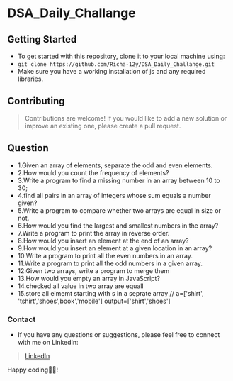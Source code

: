 # DSA_Daily_Challange

## Getting Started
- To get started with this repository, clone it to your local machine using:
 -  `git clone https://github.com/Richa-12y/DSA_Daily_Challange.git`
 - Make sure you have a working installation of js and any required libraries.
 
 ## Contributing
 > Contributions are welcome! If you would like to add a new solution or improve an existing one, please create a pull request.
 ## Question
 - 1.Given an array of elements, separate the odd and even elements.
- 2.How would you count the frequency of elements?
- 3.Write a program to find a missing number in an array  between 10 to 30;
- 4.find all pairs in an array of integers whose sum equals a number given?
- 5.Write a program to compare whether two arrays are equal in size or not.
- 6.How would you find the largest and smallest numbers in the array?
- 7.Write a program to print the array in reverse order.
- 8.How would you insert an element at the end of an array?
- 9.How would you insert an element at a given location in an array?
- 10.Write a program to print all the even numbers in an array.
- 11.Write a program to print all the odd numbers in a given array.
- 12.Given two arrays, write a program to merge them
- 13.How would you empty an array in JavaScript?
- 14.checked all value in two array are equall
- 15.store all elmemt starting with  s in a seprate array  // a=['shirt', 'tshirt','shoes',book','mobile']    output=['shirt','shoes']

 
### Contact
- If you have any questions or suggestions, please feel free to connect with me on LinkedIn: 

> [LinkedIn](https://www.linkedin.com/in/richa-%E2%9A%A1-187383179/)

Happy coding👨‍💻!
